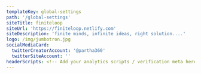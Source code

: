 ```yaml
---
templateKey: global-settings
path: '/global-settings'
siteTitle: finiteloop
siteUrl: 'https://finiteloop.netlify.com'
siteDescription: 'finite minds, infinite ideas, right solution....'
logo: /img/jumbotron.jpg
socialMediaCard:
  twitterCreatorAccount: '@partha360'
  twitterSiteAccount: ''
headerScripts: <!-- Add your analytics scripts / verification meta here -->
---
```


